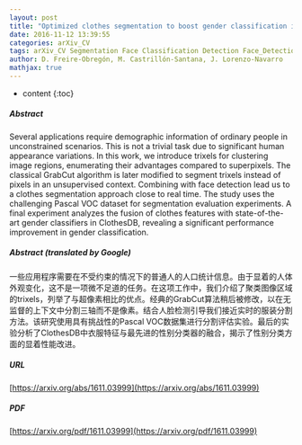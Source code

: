 ```yaml
---
layout: post
title: "Optimized clothes segmentation to boost gender classification in unconstrained scenarios"
date: 2016-11-12 13:39:55
categories: arXiv_CV
tags: arXiv_CV Segmentation Face Classification Detection Face_Detection
author: D. Freire-Obregón, M. Castrillón-Santana, J. Lorenzo-Navarro
mathjax: true
---
```


* content
{:toc}

##### Abstract
Several applications require demographic information of ordinary people in unconstrained scenarios. This is not a trivial task due to significant human appearance variations. In this work, we introduce trixels for clustering image regions, enumerating their advantages compared to superpixels. The classical GrabCut algorithm is later modified to segment trixels instead of pixels in an unsupervised context. Combining with face detection lead us to a clothes segmentation approach close to real time. The study uses the challenging Pascal VOC dataset for segmentation evaluation experiments. A final experiment analyzes the fusion of clothes features with state-of-the-art gender classifiers in ClothesDB, revealing a significant performance improvement in gender classification.

##### Abstract (translated by Google)
一些应用程序需要在不受约束的情况下的普通人的人口统计信息。由于显着的人体外观变化，这不是一项微不足道的任务。在这项工作中，我们介绍了聚类图像区域的trixels，列举了与超像素相比的优点。经典的GrabCut算法稍后被修改，以在无监督的上下文中分割三轴而不是像素。结合人脸检测引导我们接近实时的服装分割方法。该研究使用具有挑战性的Pascal VOC数据集进行分割评估实验。最后的实验分析了ClothesDB中衣服特征与最先进的性别分类器的融合，揭示了性别分类方面的显着性能改进。

##### URL
[https://arxiv.org/abs/1611.03999](https://arxiv.org/abs/1611.03999)

##### PDF
[https://arxiv.org/pdf/1611.03999](https://arxiv.org/pdf/1611.03999)

